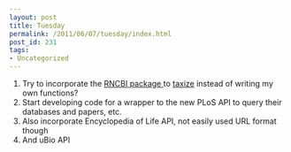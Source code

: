 ```yaml
---
layout: post
title: Tuesday
permalink: /2011/06/07/tuesday/index.html
post_id: 231
tags: 
- Uncategorized
---
```


<ol>
	<li>Try to incorporate the <a href="http://cran.r-project.org/web/packages/RNCBI/index.html" target="_blank">RNCBI package </a>to <a href="https://SChamberlain@github.com/SChamberlain/taxize_.git" target="_blank">taxize</a> instead of writing my own functions?</li>
	<li>Start developing code for a wrapper to the new PLoS API to query their databases and papers, etc.</li>
	<li>Also incorporate Encyclopedia of Life API, not easily used URL format though</li>
	<li>And uBio API</li>
</ol>